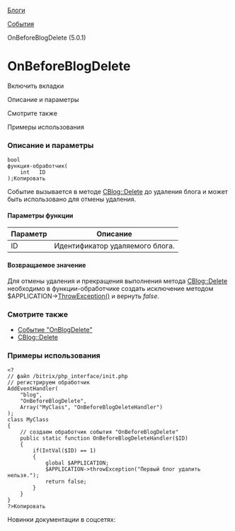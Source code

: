 [Блоги](/api_help/blogs/index.php)

[События](/api_help/blogs/events/index.php)

OnBeforeBlogDelete (5.0.1)

OnBeforeBlogDelete
==================

Включить вкладки

Описание и параметры

Смотрите также

Примеры использования

### Описание и параметры

```
bool
функция-обработчик(
	int   ID
);Копировать
```

Событие вызывается в методе [CBlog::Delete](/api_help/blogs/classes/cblog/delete.php) до удаления блога и может быть использовано для отмены удаления.

#### Параметры функции

| Параметр | Описание |
| --- | --- |
| ID | Идентификатор удаляемого блога. |

#### Возвращаемое значение

Для отмены удаления и прекращения выполнения метода [CBlog::Delete](/api_help/blogs/classes/cblog/delete.php) необходимо в функции-обработчике создать исключение методом $APPLICATION->[ThrowException()](/api_help/main/reference/cmain/throwexception.php) и вернуть *false*.

### Смотрите также

* [Событие "OnBlogDelete"](/api_help/blogs/events/onblogdelete.php)
* [CBlog::Delete](/api_help/blogs/classes/cblog/delete.php)

### Примеры использования

```
<?
// файл /bitrix/php_interface/init.php
// регистрируем обработчик
AddEventHandler(
	"blog",
	"OnBeforeBlogDelete", 
	Array("MyClass", "OnBeforeBlogDeleteHandler")
);
class MyClass
{
	// создаем обработчик события "OnBeforeBlogDelete"
	public static function OnBeforeBlogDeleteHandler($ID)
	{
		if(IntVal($ID) == 1)
		{
			global $APPLICATION;
			$APPLICATION->throwException("Первый блог удалить нельзя.");
			return false;
		}
	}
}
?>Копировать
```

Новинки документации в соцсетях: